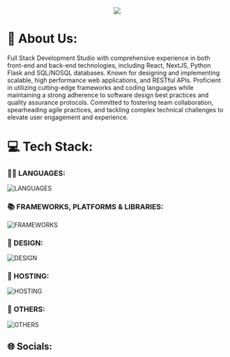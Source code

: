 <div align="center">
  <img src="https://user-images.githubusercontent.com/74038190/225813708-98b745f2-7d22-48cf-9150-083f1b00d6c9.gif"/>
</div>

# 💫 About Us:

Full Stack Development Studio with comprehensive experience in both front-end and back-end technologies, including React, NextJS, Python Flask and SQL/NOSQL databases. Known for designing and implementing scalable, high performance web applications, and RESTful APIs. Proficient in utilizing cutting-edge frameworks and coding languages while maintaining a strong adherence to software design best practices and quality assurance protocols. Committed to fostering team collaboration, spearheading agile practices, and tackling complex technical challenges to elevate user engagement and experience.

# 💻 Tech Stack:

### 👨‍💻 LANGUAGES:

![LANGUAGES](https://skillicons.dev/icons?i=anaconda,angular,bash,c,cs,cpp,bash,dart,dotnet,electron,go,haskell,kotlin,java,js,nestjs,nextjs,nodejs,nuxtjs,py,php,react,ruby,rust,solidity,solidjs,swift,ts,wasm)

### 📚 FRAMEWORKS, PLATFORMS & LIBRARIES:

![FRAMEWORKS](https://skillicons.dev/icons?i=autocad,babel,bootstrap,bun,coffeescript,discordjs,django,docker,express,fastapi,flask,gradle,htmx,hibernate,jquery,kubernetes,less,md,matlab,obsidian,pinia,pytorch,raspberrypi,redux,regex,sass,styledcomponents,spring,scala,selenium,tailwind,vuetify,webflow)

### 🎨 DESIGN:

![DESIGN](https://skillicons.dev/icons?i=ae,au,blender,figma,ai,ps,robloxstudio,unity,unreal,xd)

### 🏡 HOSTING:

![HOSTING](https://skillicons.dev/icons?i=aws,azure,cloudflare,heroku,vercel,windows)

### 🔨 OTHERS:

![OTHERS](https://skillicons.dev/icons?i=discord,bots,dynamodb,firebase,git,github,githubactions,gitlab,mongodb,mysql,postgres,sqlite)

## 🌐 Socials:


